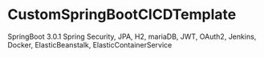 # CustomSpringBootCICDTemplate
SpringBoot 3.0.1 
Spring Security, JPA, H2, mariaDB, JWT, OAuth2, Jenkins, Docker, ElasticBeanstalk, ElasticContainerService
